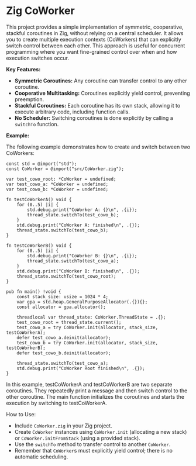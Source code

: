 # Zig CoWorker

This project provides a simple implementation of symmetric, cooperative, stackful coroutines in Zig,
without relying on a central scheduler. It allows you to create multiple execution contexts
(CoWorkers) that can explicitly switch control between each other. This approach is useful for
concurrent programming where you want fine-grained control over when and how execution switches
occur.

**Key Features:**

*   **Symmetric Coroutines:** Any coroutine can transfer control to any other coroutine.
*   **Cooperative Multitasking:** Coroutines explicitly yield control, preventing preemption.
*   **Stackful Coroutines:** Each coroutine has its own stack, allowing it to execute arbitrary
    code, including function calls.
*   **No Scheduler:** Switching coroutines is done explicitly by calling a `switchTo` function.

**Example:**

The following example demonstrates how to create and switch between two CoWorkers:

```zig
const std = @import("std");
const CoWorker = @import("src/CoWorker.zig");

var test_cowo_root: *CoWorker = undefined;
var test_cowo_a: *CoWorker = undefined;
var test_cowo_b: *CoWorker = undefined;

fn testCoWorkerA() void {
    for (0..5) |i| {
        std.debug.print("CoWorker A: {}\n", .{i});
        thread_state.switchTo(test_cowo_b);
    }
    std.debug.print("CoWorker A: finished\n", .{});
    thread_state.switchTo(test_cowo_b);
}

fn testCoWorkerB() void {
    for (0..5) |i| {
        std.debug.print("CoWorker B: {}\n", .{i});
        thread_state.switchTo(test_cowo_a);
    }
    std.debug.print("CoWorker B: finished\n", .{});
    thread_state.switchTo(test_cowo_root);
}

pub fn main() !void {
    const stack_size: usize = 1024 * 4;
    var gpa = std.heap.GeneralPurposeAllocator(.{}){};
    const allocator = gpa.allocator();

    threadlocal var thread_state: CoWorker.ThreadState = .{};
    test_cowo_root = thread_state.current();
    test_cowo_a = try CoWorker.init(allocator, stack_size, testCoWorkerA);
    defer test_cowo_a.deinit(allocator);
    test_cowo_b = try CoWorker.init(allocator, stack_size, testCoWorkerB);
    defer test_cowo_b.deinit(allocator);

    thread_state.switchTo(test_cowo_a);
    std.debug.print("CoWorker Root finished\n", .{});
}
```

In this example, testCoWorkerA and testCoWorkerB are two separate coroutines. They repeatedly print
a message and then switch control to the other coroutine. The main function initializes the
coroutines and starts the execution by switching to testCoWorkerA.

How to Use:

- Include `CoWorker.zig` in your Zig project.
- Create `CoWorker` instances using `CoWorker.init` (allocating a new stack) or
  `CoWorker.initFromStack` (using a provided stack).
- Use the `switchTo` method to transfer control to another `CoWorker`.
- Remember that `CoWorker`s must explicitly yield control; there is no automatic scheduling.
